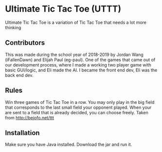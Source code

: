 # Ultimate Tic Tac Toe (UTTT)
Ultimate Tic Tac Toe is a variation of Tic Tac Toe that needs a lot more thinking

## Contributors
This was made during the school year of 2018-2019 by Jordan Wang (iFallenDawn) and Elijah Paul (eg-paul).
One of the games that came out of our development process, where I made a working two player game with basic GUI/logic, and Eli made the AI.
I became the front end dev, Eli was the back end dev.

## Rules
Win three games of Tic Tac Toe in a row.
You may only play in the big field that
corresponds to the last small field your
opponent played. When your are sent to a
field that is already decided, you can
choose freely.
Taken from http://bejofo.net/ttt

## Installation
Make sure you have Java installed. Download the jar and run it.
